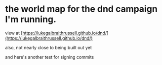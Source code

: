 # the world map for the dnd campaign I'm running.

view at [https://lukegalbraithrussell.github.io/dnd/](https://lukegalbraithrussell.github.io/dnd/)

also, not nearly close to being built out yet

and here's another test for signing commits
